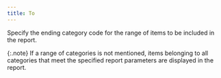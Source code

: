 ```yaml
---
title: To
---
```



Specify the ending category code for the range of items to be included  in the report.


{:.note}
If a range of categories is not mentioned,  items belonging to all categories that meet the specified report parameters  are displayed in the report.
